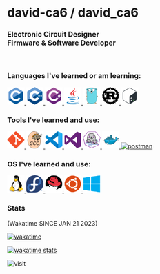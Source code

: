
<h1 align="left">david-ca6 / david_ca6 </h1>

<h3 align="left">
   Electronic Circuit Designer <br>
   Firmware & Software Developer
</h3>
<br>
<h3 align="left">Languages I've learned or am learning:</h3>

<a href="https://www.w3schools.com/c/" target="_blank" rel="noreferrer">
    <img src="https://raw.githubusercontent.com/devicons/devicon/master/icons/c/c-original.svg" alt="c" width="40" height="40"/>
</a>

<a href="https://www.w3schools.com/cpp/" target="_blank" rel="noreferrer">
    <img src="https://raw.githubusercontent.com/devicons/devicon/master/icons/cplusplus/cplusplus-original.svg" alt="cplusplus" width="40" height="40"/>
</a>

<a href="https://www.w3schools.com/cs/" target="_blank" rel="noreferrer">
    <img src="https://raw.githubusercontent.com/devicons/devicon/master/icons/csharp/csharp-original.svg" alt="csharp" width="40" height="40"/>
</a>

<a href="https://www.w3schools.com/java/" target="_blank" rel="noreferrer">
    <img src="https://raw.githubusercontent.com/devicons/devicon/master/icons/java/java-original.svg" alt="java" width="40" height="40"/>
</a>

<a href="https://go.dev/" target="_blank" rel="noreferrer">
    <img src="https://raw.githubusercontent.com/devicons/devicon/master/icons/go/go-original.svg" alt="go" width="40" height="40"/>
</a>

<a href="https://www.rust-lang.org/" target="_blank" rel="noreferrer">
    <img src="https://raw.githubusercontent.com/devicons/devicon/master/icons/rust/rust-plain.svg" alt="rust" width="40" height="40"/>
</a>

<a href="#" target="_blank" rel="noreferrer">
    <img src="https://raw.githubusercontent.com/devicons/devicon/master/icons/bash/bash-original.svg" alt="python" width="40" height="40"/>
</a>


<h3 align="left">Tools I've learned and use:</h3>

<a href="https://git-scm.com/" target="_blank" rel="noreferrer">
    <img src="https://raw.githubusercontent.com/devicons/devicon/master/icons/git/git-original.svg" alt="git" width="40" height="40"/>
</a>

<a href="https://gcc.gnu.org/" target="_blank" rel="noreferrer">
    <img src="https://raw.githubusercontent.com/devicons/devicon/master/icons/gcc/gcc-original.svg" alt="gcc" width="40" height="40"/>
</a>

<a href="https://code.visualstudio.com/" target="_blank" rel="noreferrer">
    <img src="https://raw.githubusercontent.com/devicons/devicon/master/icons/vscode/vscode-original.svg" alt="vscode" width="40" height="40"/>
</a>

<a href="https://visualstudio.microsoft.com/" target="_blank" rel="noreferrer">
    <img src="https://raw.githubusercontent.com/devicons/devicon/master/icons/visualstudio/visualstudio-plain.svg" alt="visual studio" width="40" height="40"/>
</a>

<a href="https://podman.io/" target="_blank" rel="noreferrer">
    <img src="https://raw.githubusercontent.com/devicons/devicon/master/icons/podman/podman-original.svg" alt="podman" width="40" height="40"/>
</a>

<a href="https://www.docker.com/" target="_blank" rel="noreferrer">
    <img src="https://raw.githubusercontent.com/devicons/devicon/master/icons/docker/docker-original.svg" alt="docker" width="40" height="40"/>
</a>

<a href="https://postman.com" target="_blank" rel="noreferrer">
    <img src="https://www.vectorlogo.zone/logos/getpostman/getpostman-icon.svg" alt="postman" width="40" height="40"/>
</a>


<h3 align="left">OS  I've learned and use:</h3>


<a href="https://www.linux.org/" target="_blank" rel="noreferrer">
    <img src="https://raw.githubusercontent.com/devicons/devicon/master/icons/linux/linux-original.svg" alt="linux" width="40" height="40"/>
</a>

<a href="https://getfedora.org/" target="_blank" rel="noreferrer">
    <img src="https://raw.githubusercontent.com/devicons/devicon/master/icons/fedora/fedora-original.svg" alt="fedora" width="40" height="40"/>
</a>

<a href="https://www.redhat.com/" target="_blank" rel="noreferrer">
    <img src="https://raw.githubusercontent.com/devicons/devicon/master/icons/redhat/redhat-original.svg" alt="redhat" width="40" height="40"/>
</a>

<a href="https://ubuntu.com/" target="_blank" rel="noreferrer">
    <img src="https://raw.githubusercontent.com/devicons/devicon/master/icons/ubuntu/ubuntu-plain.svg" alt="ubuntu" width="40" height="40"/>
</a>

<a href="https://www.microsoft.com/windows/" target="_blank" rel="noreferrer">
    <img src="https://raw.githubusercontent.com/devicons/devicon/master/icons/windows8/windows8-original.svg" alt="windows" width="40" height="40"/>
</a>


<h3 align="left">Stats</h3>
(Wakatime SINCE JAN 21 2023)  

[![wakatime](https://wakatime.com/badge/user/187b483b-8e3a-408f-8b19-1e20ca618488.svg)](https://wakatime.com/@187b483b-8e3a-408f-8b19-1e20ca618488)

[![wakatime stats](https://github-readme-stats.vercel.app/api/wakatime?username=David_ca6&theme=dracula)](https://github.com/anuraghazra/github-readme-stats)

<p align="left"> <img src="https://komarev.com/ghpvc/?username=david-ca6&label=Profile%20Visits&color=003df5&style=flat" alt="visit" /> </p>

